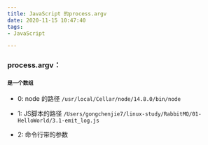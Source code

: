```yaml
---
title: JavaScript 的process.argv
date: 2020-11-15 10:47:40
tags:
- JavaScript

---
```


### process.argv：
#### `是一个数组`
- 0: node 的路径
`/usr/local/Cellar/node/14.8.0/bin/node`

- 1: JS脚本的路径
`/Users/gongchenjie7/linux-study/RabbitMQ/01-HelloWorld/3.1-emit_log.js`

- 2: 命令行带的参数